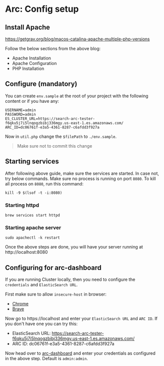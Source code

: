 # Arc: Config setup

## Install Apache
https://getgrav.org/blog/macos-catalina-apache-multiple-php-versions

Follow the below sections from the above blog:

- Apache Installation
- Apache Configuration
- PHP Installation

## Configure (mandatory)
You can create `env.sample` at the root of your project with the following content or if you have any:
```dotenv
USERNAME=admin
PASSWORD=admin
ES_CLUSTER_URL=https://search-arc-tester-f6qku5j7i5lnqogzbibj336mgy.us-east-1.es.amazonaws.com/
ARC_ID=dc06761f-e3a5-4361-8287-c6afdd3f927a
```
Now in `util.php` change the `$filePath` to `./env.sample`. 

> Make sure not to commit this change

## Starting services
After following above guide, make sure the services are started. In case not, try below commands. Make sure no process is running on port `8080`.
To kill all process on `8080`, run this command:
```shell script
kill -9 $(lsof -t -i:8080)
```

### Starting httpd
```shell script
brew services start httpd
```

### Starting apache server
```shell script
sudo apachectl -k restart
```

Once the above steps are done, you will have your server running at http://localhost:8080

## Configuring for arc-dashboard
If you are running Cluster locally, then you need to configure the `credentials` and `ElasticSearch URL`.

First make sure to allow `insecure-host` in browser: 
- [Chrome](chrome://flags/#allow-insecure-localhost)
- [Brave](brave://flags/#allow-insecure-localhost)

Now go to https://localhost and enter your `ElasticSearch URL` and `ARC ID`. If you don't have one you can try this:
- ElasticSearch URL: https://search-arc-tester-f6qku5j7i5lnqogzbibj336mgy.us-east-1.es.amazonaws.com/
- ARC ID: dc06761f-e3a5-4361-8287-c6afdd3f927a

Now head over to [arc-dashboard](https://arc-dashboard.appbase.io/?url=http://localhost:8080) and enter your credentials as configured in the above step. Default is `admin:admin`.
